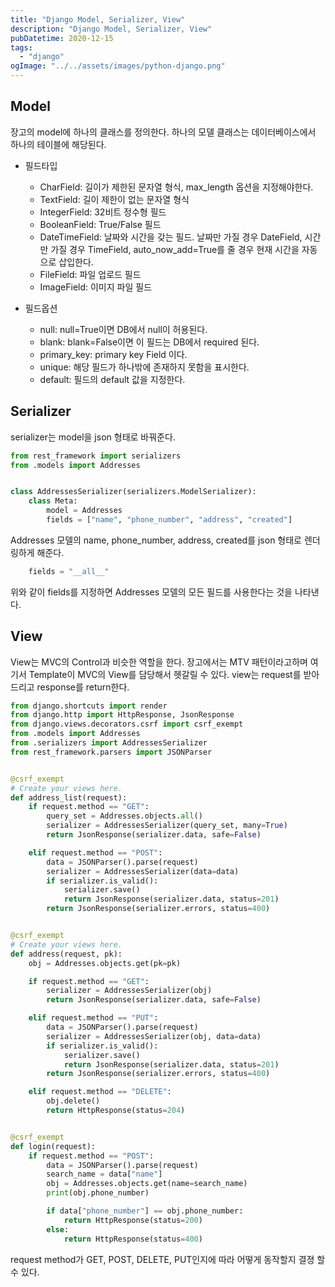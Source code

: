 ```yaml
---
title: "Django Model, Serializer, View"
description: "Django Model, Serializer, View"
pubDatetime: 2020-12-15
tags:
  - "django"
ogImage: "../../assets/images/python-django.png"
---
```


## Model

장고의 model에 하나의 클래스를 정의한다.
하나의 모델 클래스는 데이터베이스에서 하나의 테이블에 해당된다.

- 필드타입

  - CharField: 길이가 제한된 문자열 형식, max_length 옵션을 지정해야한다.
  - TextField: 길이 제한이 없는 문자열 형식
  - IntegerField: 32비트 정수형 필드
  - BooleanField: True/False 필드
  - DateTimeField: 날짜와 시간을 갖는 필드. 날짜만 가질 경우 DateField, 시간만 가질 경우 TimeField, auto_now_add=True를 줄 경우 현재 시간을 자동으로 삽입한다.
  - FileField: 파일 업로드 필드
  - ImageField: 이미지 파일 필드

- 필드옵션
  - null: null=True이면 DB에서 null이 허용된다.
  - blank: blank=False이면 이 필드는 DB에서 required 된다.
  - primary_key: primary key Field 이다.
  - unique: 해당 필드가 하나밖에 존재하지 못함을 표시한다.
  - default: 필드의 default 값을 지정한다.

## Serializer

serializer는 model을 json 형태로 바꿔준다.

```python
from rest_framework import serializers
from .models import Addresses


class AddressesSerializer(serializers.ModelSerializer):
    class Meta:
        model = Addresses
        fields = ["name", "phone_number", "address", "created"]
```

Addresses 모델의 name, phone_number, address, created를 json 형태로 렌더링하게 해준다.

```python
    fields = "__all__"
```

위와 같이 fields를 지정하면 Addresses 모델의 모든 필드를 사용한다는 것을 나타낸다.

## View

View는 MVC의 Control과 비슷한 역할을 한다.
장고에서는 MTV 패턴이라고하며 여기서 Template이 MVC의 View를 담당해서 헷갈릴 수 있다.
view는 request를 받아드리고 response를 return한다.

```python
from django.shortcuts import render
from django.http import HttpResponse, JsonResponse
from django.views.decorators.csrf import csrf_exempt
from .models import Addresses
from .serializers import AddressesSerializer
from rest_framework.parsers import JSONParser


@csrf_exempt
# Create your views here.
def address_list(request):
    if request.method == "GET":
        query_set = Addresses.objects.all()
        serializer = AddressesSerializer(query_set, many=True)
        return JsonResponse(serializer.data, safe=False)

    elif request.method == "POST":
        data = JSONParser().parse(request)
        serializer = AddressesSerializer(data=data)
        if serializer.is_valid():
            serializer.save()
            return JsonResponse(serializer.data, status=201)
        return JsonResponse(serializer.errors, status=400)


@csrf_exempt
# Create your views here.
def address(request, pk):
    obj = Addresses.objects.get(pk=pk)

    if request.method == "GET":
        serializer = AddressesSerializer(obj)
        return JsonResponse(serializer.data, safe=False)

    elif request.method == "PUT":
        data = JSONParser().parse(request)
        serializer = AddressesSerializer(obj, data=data)
        if serializer.is_valid():
            serializer.save()
            return JsonResponse(serializer.data, status=201)
        return JsonResponse(serializer.errors, status=400)

    elif request.method == "DELETE":
        obj.delete()
        return HttpResponse(status=204)


@csrf_exempt
def login(request):
    if request.method == "POST":
        data = JSONParser().parse(request)
        search_name = data["name"]
        obj = Addresses.objects.get(name=search_name)
        print(obj.phone_number)

        if data["phone_number"] == obj.phone_number:
            return HttpResponse(status=200)
        else:
            return HttpResponse(status=400)
```

request method가 GET, POST, DELETE, PUT인지에 따라 어떻게 동작할지 결졍 할 수 있다.
